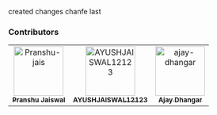 created changes    chanfe  last

### Contributors
<!-- readme: contributors -start -->
<table>
	<tbody>
		<tr>
            <td align="center">
                <a href="https://github.com/Pranshu-jais">
                    <img src="https://avatars.githubusercontent.com/u/150207373?v=4" width="100;" alt="Pranshu-jais"/>
                    <br />
                    <sub><b>Pranshu Jaiswal</b></sub>
                </a>
            </td>
            <td align="center">
                <a href="https://github.com/AYUSHJAISWAL12123">
                    <img src="https://avatars.githubusercontent.com/u/173087632?v=4" width="100;" alt="AYUSHJAISWAL12123"/>
                    <br />
                    <sub><b>AYUSHJAISWAL12123</b></sub>
                </a>
            </td>
            <td align="center">
                <a href="https://github.com/ajay-dhangar">
                    <img src="https://avatars.githubusercontent.com/u/99037494?v=4" width="100;" alt="ajay-dhangar"/>
                    <br />
                    <sub><b>Ajay Dhangar</b></sub>
                </a>
            </td>
		</tr>
	<tbody>
</table>
<!-- readme: contributors -end -->


